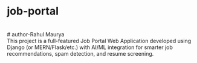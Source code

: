 # job-portal
<br>
# author-Rahul Maurya
</br>
This project is a full-featured Job Portal Web Application developed using Django (or MERN/Flask/etc.) with AI/ML integration for smarter job recommendations, spam detection, and resume screening.
